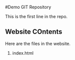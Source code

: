 #Demo GIT Repository

This is the first line in the repo.

## Website COntents

Here are the files in the website.
1. index.html